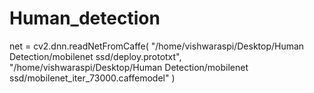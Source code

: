 # Human_detection

net = cv2.dnn.readNetFromCaffe(
    "/home/vishwaraspi/Desktop/Human Detection/mobilenet ssd/deploy.prototxt",
    "/home/vishwaraspi/Desktop/Human Detection/mobilenet ssd/mobilenet_iter_73000.caffemodel"
)


